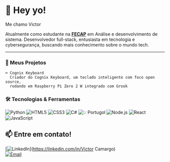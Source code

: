 # 👋 Hey yo!

 Me chamo Victor

 Atualmente como estudante na **[FECAP](https://www.fecap.br)** em Análise e desenvolvimento de sistema.
 Desenvolvedor full-stack, entusiasta em tecnologia e cybersegurança, buscando mais conhecimento sobre o mundo tech.

---

### 🚀 Meus Projetos

```
⌨️ Cognix Keyboard
  Criador do Cognix Keyboard, um teclado inteligente com foco open source,
  rodando em Raspberry Pi Zero 2 W integrado com Grook
```



### 🛠 Tecnologias & Ferramentas

![Python](https://img.shields.io/badge/-Python-3776AB?style=flat&logo=python&logoColor=white)
![HTML5](https://img.shields.io/badge/-HTML5-E34F26?style=flat&logo=html5&logoColor=white)
![CSS3](https://img.shields.io/badge/-CSS3-1572B6?style=flat&logo=css3&logoColor=white)
![C#](https://img.shields.io/badge/-C%23-239120?style=flat&logo=csharp&logoColor=white)
![💡 Portugol](https://img.shields.io/badge/-💡Portugol%20-333333?style=flat&logoColor=yellow)
![Node.js](https://img.shields.io/badge/-Node.js-339933?style=flat&logo=node.js&logoColor=white)
![React](https://img.shields.io/badge/-React-61DAFB?style=flat&logo=react&logoColor=black)
![JavaScript](https://img.shields.io/badge/-JavaScript-F7DF1E?style=flat&logo=javascript&logoColor=black)







## 📫 Entre em contato!

[![LinkedIn](https://img.shields.io/badge/-LinkedIn-0077B5?style=flat&logo=linkedin&logoColor=white)](https://linkedin.com/in/Victor Camargo)  
[![Email](https://img.shields.io/badge/-Email-D14836?style=flat&logo=gmail&logoColor=white)](mailto:victorcamargo0130@gmail.com)



